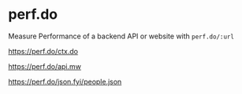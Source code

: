 # perf.do

Measure Performance of a backend API or website with `perf.do/:url`

<https://perf.do/ctx.do>


<https://perf.do/api.mw>


<https://perf.do/json.fyi/people.json>
